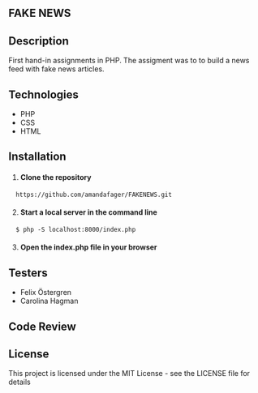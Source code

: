 
FAKE NEWS
---

## Description 
    
First hand-in assignments in PHP. The assigment was to to build a news feed with fake news articles.

    
    
## Technologies

* PHP
* CSS
* HTML


## Installation

1. #### Clone the repository 
```   https://github.com/amandafager/FAKENEWS.git   ```

2. #### Start a local server in the command line
```   $ php -S localhost:8000/index.php   ```

3. #### Open the index.php file in your browser


## Testers
* Felix Östergren
* Carolina Hagman 


## Code Review


## License
This project is licensed under the MIT License - see the LICENSE file for details
    
